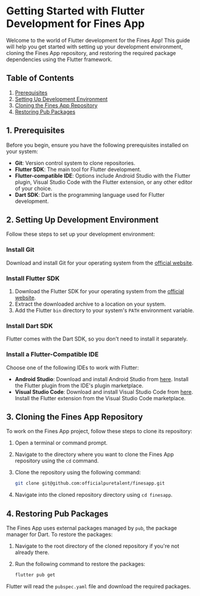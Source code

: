 # Getting Started with Flutter Development for Fines App

Welcome to the world of Flutter development for the Fines App! This guide will help you get started with setting up your development environment, cloning the Fines App repository, and restoring the required package dependencies using the Flutter framework.

## Table of Contents
1. [Prerequisites](#prerequisites)
2. [Setting Up Development Environment](#setting-up-development-environment)
3. [Cloning the Fines App Repository](#cloning-the-fines-app-repository)
4. [Restoring Pub Packages](#restoring-pub-packages)

## 1. Prerequisites
Before you begin, ensure you have the following prerequisites installed on your system:
- **Git**: Version control system to clone repositories.
- **Flutter SDK**: The main tool for Flutter development.
- **Flutter-compatible IDE**: Options include Android Studio with the Flutter plugin, Visual Studio Code with the Flutter extension, or any other editor of your choice.
- **Dart SDK**: Dart is the programming language used for Flutter development.

## 2. Setting Up Development Environment
Follow these steps to set up your development environment:

### Install Git
Download and install Git for your operating system from the [official website](https://git-scm.com/downloads).

### Install Flutter SDK
1. Download the Flutter SDK for your operating system from the [official website](https://flutter.dev/docs/get-started/install).
2. Extract the downloaded archive to a location on your system.
3. Add the Flutter `bin` directory to your system's `PATH` environment variable.

### Install Dart SDK
Flutter comes with the Dart SDK, so you don't need to install it separately.

### Install a Flutter-Compatible IDE
Choose one of the following IDEs to work with Flutter:
- **Android Studio**: Download and install Android Studio from [here](https://developer.android.com/studio). Install the Flutter plugin from the IDE's plugin marketplace.
- **Visual Studio Code**: Download and install Visual Studio Code from [here](https://code.visualstudio.com). Install the Flutter extension from the Visual Studio Code marketplace.

## 3. Cloning the Fines App Repository
To work on the Fines App project, follow these steps to clone its repository:

1. Open a terminal or command prompt.
2. Navigate to the directory where you want to clone the Fines App repository using the `cd` command.
3. Clone the repository using the following command:
   
   ```sh
   git clone git@github.com:officialpuretalent/finesapp.git
   ```
4. Navigate into the cloned repository directory using `cd finesapp`.

## 4. Restoring Pub Packages
The Fines App uses external packages managed by `pub`, the package manager for Dart. To restore the packages:
1. Navigate to the root directory of the cloned repository if you're not already there.
2. Run the following command to restore the packages:

   ```sh
   flutter pub get
   ```

Flutter will read the `pubspec.yaml` file and download the required packages.
